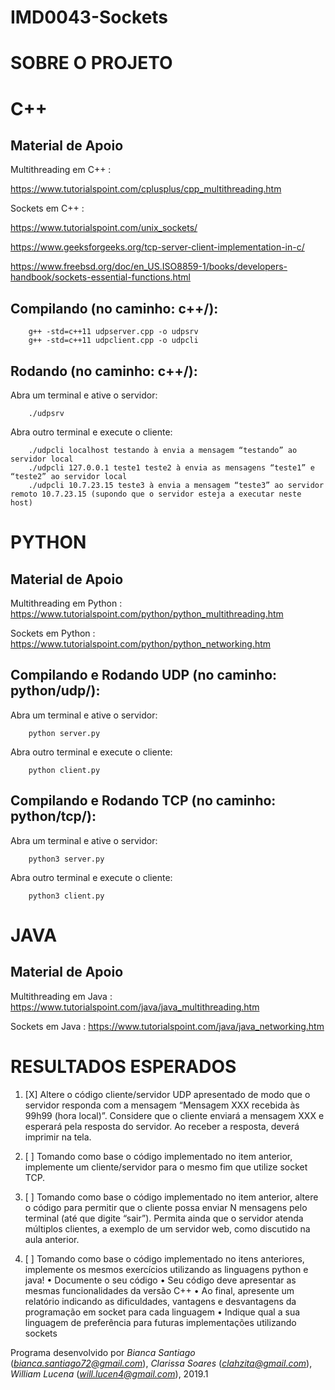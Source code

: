 # IMD0043-Sockets

# SOBRE O PROJETO

# C++

## Material de Apoio

Multithreading em C++ : 

https://www.tutorialspoint.com/cplusplus/cpp_multithreading.htm

Sockets em C++ : 

https://www.tutorialspoint.com/unix_sockets/

https://www.geeksforgeeks.org/tcp-server-client-implementation-in-c/

https://www.freebsd.org/doc/en_US.ISO8859-1/books/developers-handbook/sockets-essential-functions.html

## Compilando (no caminho: c++/):

		g++ -std=c++11 udpserver.cpp -o udpsrv
		g++ -std=c++11 udpclient.cpp -o udpcli 

## Rodando (no caminho: c++/):

Abra um terminal e ative o servidor:

		./udpsrv

Abra outro terminal e execute o cliente:

		./udpcli localhost testando à envia a mensagem “testando” ao servidor local
		./udpcli 127.0.0.1 teste1 teste2 à envia as mensagens “teste1” e “teste2” ao servidor local
		./udpcli 10.7.23.15 teste3 à envia a mensagem “teste3” ao servidor remoto 10.7.23.15 (supondo que o servidor esteja a executar neste host)


# PYTHON

## Material de Apoio

Multithreading em Python : https://www.tutorialspoint.com/python/python_multithreading.htm

Sockets em Python : https://www.tutorialspoint.com/python/python_networking.htm


## Compilando e Rodando UDP (no caminho: python/udp/):

Abra um terminal e ative o servidor:

		python server.py

Abra outro terminal e execute o cliente:

		python client.py

## Compilando e Rodando TCP (no caminho: python/tcp/):

Abra um terminal e ative o servidor:

		python3 server.py

Abra outro terminal e execute o cliente:

		python3 client.py


# JAVA

## Material de Apoio

Multithreading em Java : https://www.tutorialspoint.com/java/java_multithreading.htm

Sockets em Java : https://www.tutorialspoint.com/java/java_networking.htm


# RESULTADOS ESPERADOS

1. [X] Altere o código cliente/servidor UDP apresentado de modo que o servidor responda com
a mensagem “Mensagem XXX recebida às 99h99 (hora local)”. Considere que o cliente enviará a
mensagem XXX e esperará pela resposta do servidor. Ao receber a resposta, deverá imprimir na
tela.

2. [ ] Tomando como base o código implementado no item anterior, implemente um
cliente/servidor para o mesmo fim que utilize socket TCP.

3. [ ] Tomando como base o código implementado no item anterior, altere o código para
permitir que o cliente possa enviar N mensagens pelo terminal (até que digite “sair”). Permita
ainda que o servidor atenda múltiplos clientes, a exemplo de um servidor web, como discutido
na aula anterior.

4. [ ] Tomando como base o código implementado no itens anteriores,
implemente os mesmos exercícios utilizando as linguagens python e java!
	• Documente o seu código
	• Seu código deve apresentar as mesmas funcionalidades da versão C++
	• Ao final, apresente um relatório indicando as dificuldades, vantagens e desvantagens da programação em socket para cada linguagem
	• Indique qual a sua linguagem de preferência para futuras implementações utilizando sockets


Programa desenvolvido por _Bianca Santiago_ (*bianca.santiago72@gmail.com*), _Clarissa Soares_ (*clahzita@gmail.com*), _William Lucena_ (*will.lucen4@gmail.com*), 2019.1

